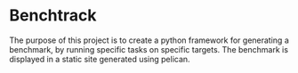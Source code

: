 #   Benchtrack

The purpose of this project is to create a python framework for generating a benchmark, by running specific tasks on specific targets. The benchmark is displayed in a static site generated using pelican.
